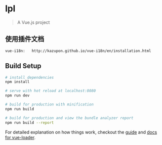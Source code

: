 # lpl

> A Vue.js project

## 使用插件文档
```
vue-i18n:   http://kazupon.github.io/vue-i18n/en/installation.html
```

## Build Setup

``` bash
# install dependencies
npm install

# serve with hot reload at localhost:8080
npm run dev

# build for production with minification
npm run build

# build for production and view the bundle analyzer report
npm run build --report
```

For detailed explanation on how things work, checkout the [guide](http://vuejs-templates.github.io/webpack/) and [docs for vue-loader](http://vuejs.github.io/vue-loader).
